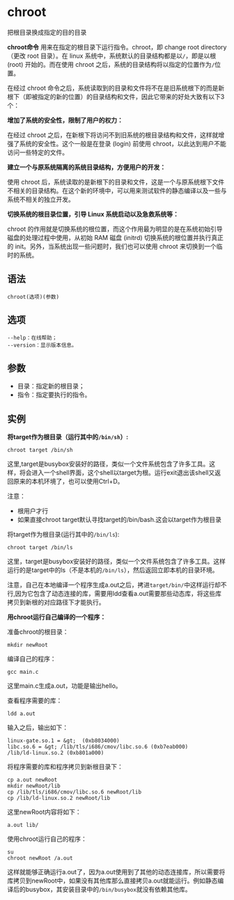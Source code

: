 chroot
===

把根目录换成指定的目的目录


**chroot命令** 用来在指定的根目录下运行指令。chroot，即 change root directory （更改 root 目录）。在 linux 系统中，系统默认的目录结构都是以`/`，即是以根 (root) 开始的。而在使用 chroot 之后，系统的目录结构将以指定的位置作为`/`位置。

在经过 chroot 命令之后，系统读取到的目录和文件将不在是旧系统根下的而是新根下（即被指定的新的位置）的目录结构和文件，因此它带来的好处大致有以下3个：

**增加了系统的安全性，限制了用户的权力：** 

在经过 chroot 之后，在新根下将访问不到旧系统的根目录结构和文件，这样就增强了系统的安全性。这个一般是在登录 (login) 前使用 chroot，以此达到用户不能访问一些特定的文件。

**建立一个与原系统隔离的系统目录结构，方便用户的开发：** 

使用 chroot 后，系统读取的是新根下的目录和文件，这是一个与原系统根下文件不相关的目录结构。在这个新的环境中，可以用来测试软件的静态编译以及一些与系统不相关的独立开发。

**切换系统的根目录位置，引导 Linux 系统启动以及急救系统等：** 

chroot 的作用就是切换系统的根位置，而这个作用最为明显的是在系统初始引导磁盘的处理过程中使用，从初始 RAM 磁盘 (initrd) 切换系统的根位置并执行真正的 init。另外，当系统出现一些问题时，我们也可以使用 chroot 来切换到一个临时的系统。

##  语法

```
chroot(选项)(参数)
```

##  选项

```
--help：在线帮助；
--version：显示版本信息。
```

##  参数

*   目录：指定新的根目录；
*   指令：指定要执行的指令。

##  实例

**将target作为根目录（运行其中的`/bin/sh`）:** 

```
chroot target /bin/sh
```

这里,target是busybox安装好的路径，类似一个文件系统包含了许多工具。这样，将会进入一个shell界面，这个shell以target为根。运行exit退出该shell又返回原来的本机环境了，也可以使用Ctrl+D。

注意：

*   根用户才行
*   如果直接chroot target默认寻找target的/bin/bash.这会以target作为根目录

将target作为根目录(运行其中的`/bin/ls`):

```
chroot target /bin/ls
```

这里，target是busybox安装好的路径，类似一个文件系统包含了许多工具。这样运行的是target中的ls（不是本机的`/bin/ls`），然后返回立即本机的目录环境。

注意，自己在本地编译一个程序生成a.out之后，拷进`target/bin/`中这样运行却不行,因为它包含了动态连接的库，需要用ldd查看a.out需要那些动态库，将这些库拷贝到新根的对应路径下才能执行。

 **用chroot运行自己编译的一个程序：** 

准备chroot的根目录：

```
mkdir newRoot
```

编译自己的程序：

```
gcc main.c
```

这里main.c生成a.out，功能是输出hello。

查看程序需要的库：

```
ldd a.out
```

输入之后，输出如下：

```
linux-gate.so.1 = &gt;  (0xb8034000)
libc.so.6 = &gt; /lib/tls/i686/cmov/libc.so.6 (0xb7eab000)
/lib/ld-linux.so.2 (0xb801a000)
```

将程序需要的库和程序拷贝到新根目录下：

```
cp a.out newRoot
mkdir newRoot/lib
cp /lib/tls/i686/cmov/libc.so.6 newRoot/lib
cp /lib/ld-linux.so.2 newRoot/lib
```

这里newRoot内容将如下：

```
a.out lib/
```

使用chroot运行自己的程序：

```
su
chroot newRoot /a.out
```

这样就能够正确运行a.out了，因为a.out使用到了其他的动态连接库，所以需要将库拷贝到newRoot中，如果没有其他库那么直接拷贝a.out就能运行。例如静态编译后的busybox，其安装目录中的`/bin/busybox`就没有依赖其他库。


